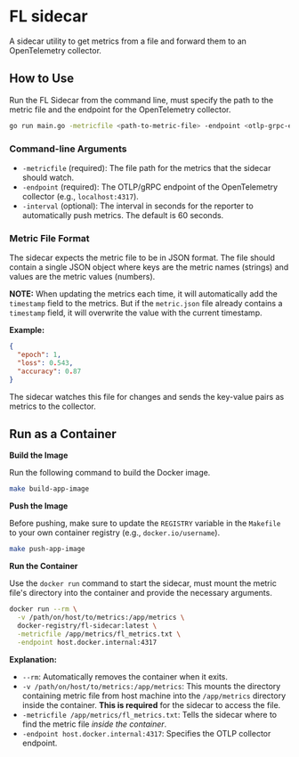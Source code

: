 # FL sidecar

A sidecar utility to get metrics from a file and forward them to an OpenTelemetry collector.

## How to Use

Run the FL Sidecar from the command line, must specify the path to the metric file and the endpoint for the OpenTelemetry collector.

```bash
go run main.go -metricfile <path-to-metric-file> -endpoint <otlp-grpc-endpoint>
```

### Command-line Arguments

  * `-metricfile` (required): The file path for the metrics that the sidecar should watch.
  * `-endpoint` (required): The OTLP/gRPC endpoint of the OpenTelemetry collector (e.g., `localhost:4317`).
  * `-interval` (optional): The interval in seconds for the reporter to automatically push metrics. The default is 60 seconds.

### Metric File Format

The sidecar expects the metric file to be in JSON format. The file should contain a single JSON object where keys are the metric names (strings) and values are the metric values (numbers).

**NOTE:** When updating the metrics each time, it will automatically add the `timestamp` field to the metrics. But if the `metric.json` file already contains a `timestamp` field, it will overwrite the value with the current timestamp.

**Example:**

```json
{
  "epoch": 1,
  "loss": 0.543,
  "accuracy": 0.87
}
```

The sidecar watches this file for changes and sends the key-value pairs as metrics to the collector.

## Run as a Container

**Build the Image**

Run the following command to build the Docker image.

```bash
make build-app-image
```

**Push the Image**

Before pushing, make sure to update the `REGISTRY` variable in the `Makefile` to your own container registry (e.g., `docker.io/username`).

```bash
make push-app-image
```

**Run the Container**

Use the `docker run` command to start the sidecar, must mount the metric file's directory into the container and provide the necessary arguments.

```bash
docker run --rm \
  -v /path/on/host/to/metrics:/app/metrics \
  docker-registry/fl-sidecar:latest \
  -metricfile /app/metrics/fl_metrics.txt \
  -endpoint host.docker.internal:4317
```

**Explanation:**

  * `--rm`: Automatically removes the container when it exits.
  * `-v /path/on/host/to/metrics:/app/metrics`: This mounts the directory containing metric file from host machine into the `/app/metrics` directory inside the container. **This is required** for the sidecar to access the file.
  * `-metricfile /app/metrics/fl_metrics.txt`: Tells the sidecar where to find the metric file *inside the container*.
  * `-endpoint host.docker.internal:4317`: Specifies the OTLP collector endpoint.